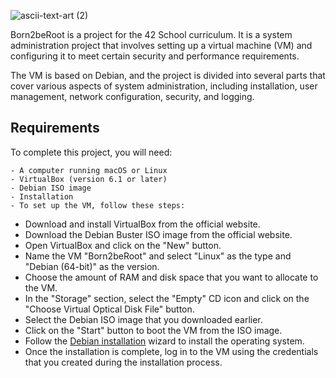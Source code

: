 
![ascii-text-art (2)](https://github.com/zelhajou/Born2beRoot/assets/39954629/7cda640f-c250-4778-877c-d77ac8dc2435)

Born2beRoot is a project for the 42 School curriculum. It is a system administration project that involves setting up a virtual machine (VM) and configuring it to meet certain security and performance requirements.

The VM is based on Debian, and the project is divided into several parts that cover various aspects of system administration, including installation, user management, network configuration, security, and logging.

## Requirements
To complete this project, you will need:

```
- A computer running macOS or Linux
- VirtualBox (version 6.1 or later)
- Debian ISO image
- Installation
- To set up the VM, follow these steps:
```
- Download and install VirtualBox from the official website.
- Download the Debian Buster ISO image from the official website.
- Open VirtualBox and click on the "New" button.
- Name the VM "Born2beRoot" and select "Linux" as the type and "Debian (64-bit)" as the version.
- Choose the amount of RAM and disk space that you want to allocate to the VM.
- In the "Storage" section, select the "Empty" CD icon and click on the "Choose Virtual Optical Disk File" button.
- Select the Debian ISO image that you downloaded earlier.
- Click on the "Start" button to boot the VM from the ISO image.
- Follow the [Debian installation](https://github.com/zakelh6/Born2beRoot/blob/main/installation.md) wizard to install the operating system.
- Once the installation is complete, log in to the VM using the credentials that you created during the installation process.
